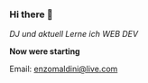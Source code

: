 ### Hi there 👋

_DJ und aktuell Lerne ich WEB DEV_

**Now were starting**

Email: enzomaldini@live.com
